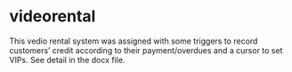 # videorental

This vedio rental system was assigned with some triggers to record customers’ credit according to their payment/overdues and a cursor to set VIPs.
See detail in the docx file.
